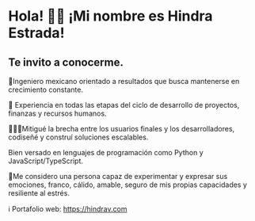 
<!--
![banner](https://scontent.fmex22-1.fna.fbcdn.net/v/t1.15752-9/198774788_2927981837521160_8688981573201481476_n.png?_nc_cat=110&ccb=1-3&_nc_sid=ae9488&_nc_ohc=K3ZE98t3R_AAX-a2s__&_nc_ht=scontent.fmex22-1.fna&oh=624310e5e79ed3da262b62287c0faf03&oe=60E5A3CA)-->

# Hola! 👋🏼 ¡Mi nombre es Hindra Estrada!

## Te invito a conocerme.

🎯Ingeniero mexicano orientado a resultados que busca mantenerse en crecimiento constante.

🚀 Experiencia en todas las etapas del ciclo de desarrollo de proyectos, finanzas y recursos humanos. 

👩🏻‍💻Mitigué la brecha entre los usuarios finales y los desarrolladores, codiseñé y construí soluciones escalables.

Bien versado en lenguajes de programación como Python y JavaScript/TypeScript.

🔋Me considero una persona capaz de experimentar y expresar sus emociones, franco, cálido, amable, seguro de mis propias capacidades y resiliente al estrés.

ℹ Portafolio web: https://hindrav.com

